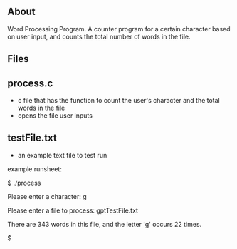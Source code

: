 ## About
Word Processing Program. A counter program for a certain character based on user input, and counts the total number of words in the file. 

## Files
## process.c
* c file that has the function to count the user's character and the total words in the file
* opens the file user inputs

## testFile.txt
* an example text file to test run

example runsheet:

  $ ./process
  
  Please enter a character: g
  
  Please enter a file to process: gptTestFile.txt
  
  There are 343 words in this file, and the letter 'g' occurs 22 times.
  
  $ 
